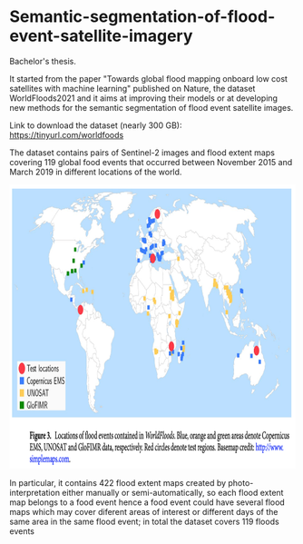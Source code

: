 # Semantic-segmentation-of-flood-event-satellite-imagery
Bachelor's thesis.

It started from the paper "Towards global flood mapping onboard low cost satellites with machine learning" published on Nature, the dataset WorldFloods2021 and it aims at improving their models or at developing new methods for the semantic segmentation of flood event satellite images.

Link to download the dataset (nearly 300 GB): https://tinyurl.com/worldfoods

The dataset contains pairs of Sentinel-2 images and flood extent maps covering 119 global food events that occurred between November 2015 and March 2019 in different locations of the world.

<img src="flood_locations.png" width="1000" height="500">

In particular, it contains 422 flood extent maps created by photo-interpretation either manually or semi-automatically, so each flood extent map belongs to a food event hence a food event could have several flood maps which may cover diferent areas of interest or different days of the same area in the same flood event; in
total the dataset covers 119 floods events 
